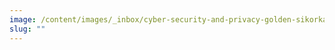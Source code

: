 ```yaml
---
image: /content/images/_inbox/cyber-security-and-privacy-golden-sikorka-istock-getty-images-1358866874.png
slug: ""
---
```

